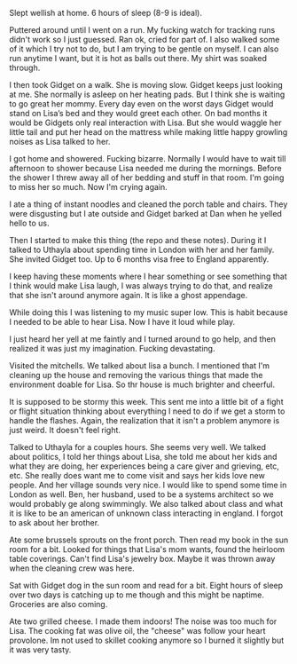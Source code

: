 Slept wellish at home. 6 hours of sleep (8-9 is ideal). 

Puttered around until I went on a run. My fucking watch for tracking runs didn't work so I just guessed. Ran ok, cried for part of. I also walked some of it which I try not to do, but I am trying to be gentle on myself. I can also run anytime I want, but it is hot as balls out there. My shirt was soaked through. 

I then took Gidget on a walk. She is moving slow. Gidget keeps just looking at me. She normally is asleep on her heating pads. But I think she is waiting to go great her mommy. Every day even on the worst days Gidget would stand on Lisa’s bed and they would greet each other. On bad months it would be Gidgets only real interaction with Lisa. But she would waggle her little tail and put her head on the mattress while making little happy growling noises as Lisa talked to her. 

I got home and showered. Fucking bizarre. Normally I would have to wait till afternoon to shower because Lisa needed me during the mornings. Before the shower I threw away all of her bedding and stuff in that room. I'm going to miss her so much. Now I'm crying again. 

I ate a thing of instant noodles and cleaned the porch table and chairs. They were disgusting but I ate outside and Gidget barked at Dan when he yelled hello to us. 

Then I started to make this thing (the repo and these notes). During it I talked to Uthayla about spending time in London with her and her family. She invited Gidget too. Up to 6 months visa free to England apparently. 

I keep having these moments where I hear something or see something that I think would make Lisa laugh, I was always trying to do that, and realize that she isn't around anymore again. It is like a ghost appendage. 

While doing this I was listening to my music super low. This is habit because I needed to be able to hear Lisa. Now I have it loud while play.

I just heard her yell at me faintly and I turned around to go help, and then realized it was just my imagination. Fucking devastating.

Visited the mitchells. We talked about lisa a bunch. I mentioned that I'm cleaning up the house and removing the various things that made the environment doable for Lisa. So thr house is much brighter and cheerful. 

It is supposed to be stormy this week. This sent me into a little bit of a fight or flight situation thinking about everything I need to do if we get a storm to handle the flashes. Again, the realization that it isn't a problem anymore is just weird. It doesn't feel right.

Talked to Uthayla for a couples hours. She seems very well. We talked about politics, I told her things about Lisa, she told me about her kids and what they are doing, her experiences being a care giver and grieving, etc, etc. She really does want me to come visit and says her kids love new people. And her village sounds very nice. I would like to spend some time in London as well. Ben, her husband, used to be a systems architect so we would probably ge along swimmingly. We also talked about class and what it is like to be an american of unknown class interacting in england. I forgot to ask about her brother. 

Ate some brussels sprouts on the front porch. Then read my book in the sun room for a bit. Looked for things that Lisa's mom wants, found the heirloom table coverings. Can't find Lisa's jewelry box. Maybe it was thrown away when the cleaning crew was here.

Sat with Gidget dog in the sun room and read for a bit. Eight hours of sleep over two days is catching up to me though and this might be naptime. Groceries are also coming. 

Ate two grilled cheese. I made them indoors! The noise was too much for Lisa. The cooking fat was olive oil, the "cheese" was follow your heart provolone. Im not used to skillet cooking anymore so I burned it slightly but it was very tasty. 
